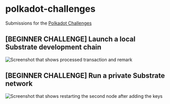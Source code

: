 # polkadot-challenges

Submissions for the [Polkadot Challenges](https://github.com/Polkadot-Network/hello-world-by-polkadot)

## [BEGINNER CHALLENGE] Launch a local Substrate development chain

![Screenshot that shows processed transaction and remark](https://i.imgur.com/0errg9K.png)

## [BEGINNER CHALLENGE] Run a private Substrate network

![Screenshot that shows restarting the second node after adding the keys](https://i.imgur.com/26V5v4l.png)
